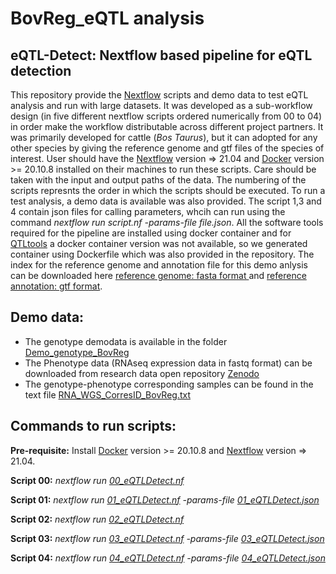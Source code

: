 # BovReg_eQTL analysis 

## eQTL-Detect: Nextflow based pipeline for eQTL detection 
This repository provide the [Nextflow](https://www.nextflow.io/) scripts and demo data to test eQTL analysis and run with large datasets. It was developed as a sub-workflow design (in five different nextflow scripts ordered numerically from 00 to 04) in order make the workflow distributable across different project partners. It was primarily developed for cattle (_Bos Taurus_), but it can adopted for any other species by giving the reference genome and gtf files of the species of interest. User should have the [Nextflow](https://www.nextflow.io/) version => 21.04 and [Docker](https://www.docker.com/) version >=  20.10.8 installed on their machines to run these scripts. Care should be taken with the input and output paths of the data. The numbering of the scripts represnts the order in which the scripts should be executed. 
                            To run a test analysis, a demo data is available was also provided. The script 1,3 and 4 contain json files for calling parameters, whcih can run using the command _nextflow run script.nf -params-file file.json_. All the software tools required for the pipeline are installed using docker container and for [QTLtools](https://qtltools.github.io/qtltools/) a docker container version was not available, so we generated container using Dockerfile which was also provided in the repository.
The index for the reference genome and annotation file for this demo anlysis can be downloaded here [reference genome: fasta format ](https://ftp.ensembl.org/pub/release-109/fasta/bos_taurus/dna/Bos_taurus.ARS-UCD1.2.dna.toplevel.fa.gz) and [reference annotation: gtf format](https://ftp.ensembl.org/pub/release-109/gtf/bos_taurus/Bos_taurus.ARS-UCD1.2.109.gtf.gz).
 
  
## Demo data:
- The genotype demodata is available in the folder [Demo_genotype_BovReg](https://github.com/BovReg/BovReg_eQTL/tree/main/Demo_genotype_BovReg)
- The Phenotype data (RNAseq expression data in fastq format) can be downloaded from research data open repository 
 [Zenodo](https://zenodo.org/record/7949616) 
- The genotype-phenotype corresponding samples can be found in the text file [RNA_WGS_CorresID_BovReg.txt](https://github.com/BovReg/BovReg_eQTL/blob/main/RNA_WGS_CorresID_BovReg.txt)

## Commands to run scripts:
 **Pre-requisite:** Install [Docker](https://www.docker.com/) version >=  20.10.8 and  [Nextflow](https://www.nextflow.io/) version => 21.04. 

  **Script 00:** _nextflow run [00_eQTLDetect.nf](https://github.com/BovReg/BovReg_eQTL/blob/main/00_eQTLDetect.nf)_

 **Script 01:** _nextflow run [01_eQTLDetect.nf](https://github.com/BovReg/BovReg_eQTL/blob/main/01_eQTLDetect.nf) -params-file [01_eQTLDetect.json](https://github.com/BovReg/BovReg_eQTL/blob/main/01_eQTLDetect.json)_

**Script 02:**  _nextflow run [02_eQTLDetect.nf](https://github.com/BovReg/BovReg_eQTL/blob/main/02_eQTLDetect.nf)_ 

 **Script 03:**  _nextflow run [03_eQTLDetect.nf](https://github.com/BovReg/BovReg_eQTL/blob/main/03_eQTLDetect.nf) -params-file [03_eQTLDetect.json](https://github.com/BovReg/BovReg_eQTL/blob/main/03_eQTLDetect.json)_

 **Script 04:** _nextflow run [04_eQTLDetect.nf](https://github.com/BovReg/BovReg_eQTL/blob/main/04_eQTLDetect.nf) -params-file [04_eQTLDetect.json](https://github.com/BovReg/BovReg_eQTL/blob/main/04_eQTLDetect.json)_

 
